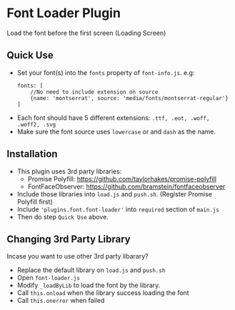 # Font Loader Plugin
Load the font before the first screen (Loading Screen)
## Quick Use
* Set your font(s) into the `fonts` property of `font-info.js`. e.g:
    ```
    fonts: [
        //No need to include extension on source
        {name: 'montserrat', source: 'media/fonts/montserrat-regular'}
    ]
    ```
* Each font should have 5 different extensions: `.ttf, .eot, .woff, .woff2, .svg`
* Make sure the font source uses `lowercase` or and `dash` as the name.

## Installation
* This plugin uses 3rd party libraries:
    - Promise Polyfill: https://github.com/taylorhakes/promise-polyfill
    - FontFaceObserver: https://github.com/bramstein/fontfaceobserver
* Include those libraries into `load.js` and `push.sh`. (Register Promise Polyfill first)
* Include `'plugins.font.font-loader'` into `required` section of `main.js`
* Then do step `Quick Use` above.

## Changing 3rd Party Library
Incase you want to use other 3rd party libarary?
* Replace the default library on `load.js` and `push.sh`
* Open `font-loader.js`
* Modify `_loadByLib` to load the font by the library.
* Call `this.onload` when the library success loading the font
* Call `this.onerror` when failed
